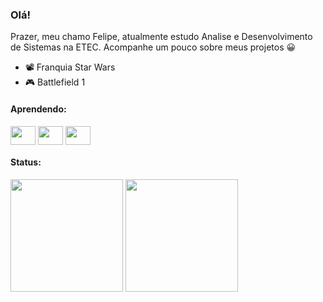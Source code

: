 ### Olá!

Prazer, meu chamo Felipe, atualmente estudo Analise e Desenvolvimento de Sistemas na ETEC. Acompanhe um pouco sobre meus projetos 😀

- 📽️ Franquia Star Wars
- 🎮 Battlefield 1

#### Aprendendo:
<div style="display: inline_block">
  <img align="center" alt="" height="30" width="40" src="https://icongr.am/devicon/html5-original.svg?size=128&color=currentColor" />
  <img align="center" alt="" height="30" width="40" src="https://icongr.am/devicon/css3-original.svg?size=128&color=currentColor" />
  <img align="center" alt="" height="30" width="40" src="https://icongr.am/devicon/javascript-original.svg?size=128&color=currentColor" />
</div>

#### Status:


<div style="display: inline_block">
  <img height="180em" src="https://github-readme-stats.vercel.app/api?username=felipe-souza17&theme=dark&show_icons=true" />
  <img height="180em" src="https://github-readme-stats.vercel.app/api/top-langs/?username=felipe-souza17&layout=compact&theme=dark"
</div>


